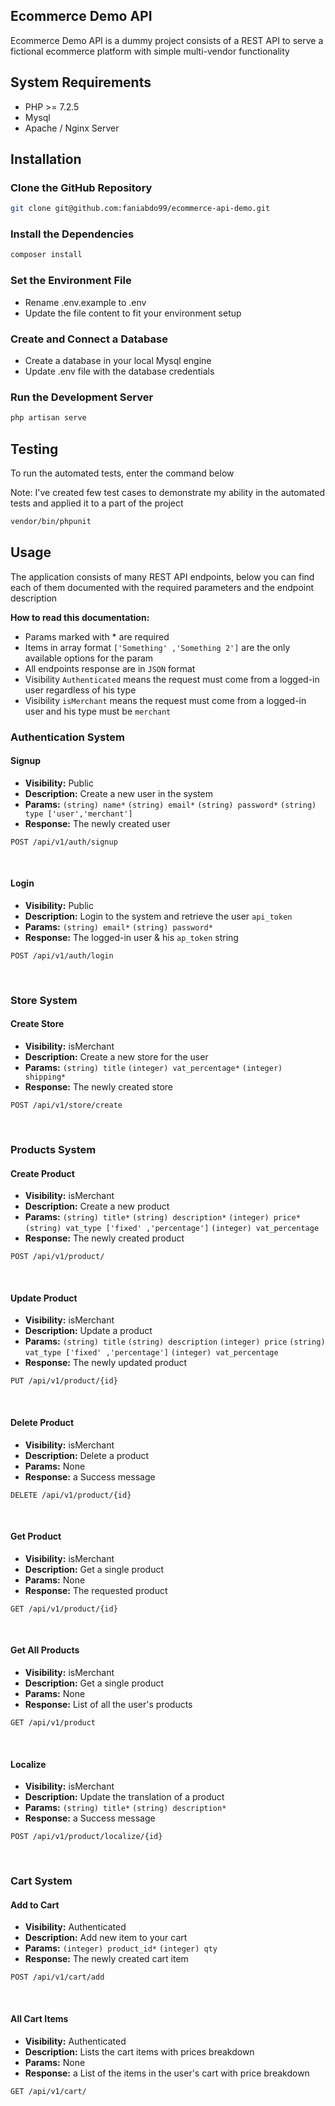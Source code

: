 ## Ecommerce Demo API
Ecommerce Demo API is a dummy project consists of a REST API to serve a fictional ecommerce platform with simple multi-vendor functionality

## System Requirements
- PHP >= 7.2.5
- Mysql
- Apache / Nginx Server

## Installation
### Clone the GitHub Repository
```bash
git clone git@github.com:faniabdo99/ecommerce-api-demo.git
```
### Install the Dependencies
```bash 
composer install
```

### Set the Environment File
- Rename .env.example to .env
- Update the file content to fit your environment setup

### Create and Connect a Database
- Create a database in your local Mysql engine
- Update .env file with the database credentials

### Run the Development Server
```bash
php artisan serve
```
## Testing
To run the automated tests, enter the command below
<br />

Note: I've created few test cases to demonstrate my ability in the automated tests and applied it to a part of the project
```bash
vendor/bin/phpunit
```
## Usage
The application consists of many REST API endpoints, below you can find each of them documented with the required parameters and the endpoint description

**How to read this documentation:**
- Params marked with * are required
- Items in array format `['Something' ,'Something 2']` are the only available options for the param 
- All endpoints response are in `JSON` format
- Visibility `Authenticated` means the request must come from a logged-in user regardless of his type
- Visibility `isMerchant` means the request must come from a logged-in user and his type must be `merchant`
### Authentication System
#### Signup
- **Visibility:** Public
- **Description:** Create a new user in the system
- **Params:** `(string) name*` `(string) email*` `(string) password*` `(string) type ['user','merchant']`
- **Response:** The newly created user
```apacheconf
POST /api/v1/auth/signup 
```
<br />

#### Login
- **Visibility:** Public
- **Description:** Login to the system and retrieve the user `api_token`
- **Params:** `(string) email*` `(string) password*`
- **Response:** The logged-in user & his `ap_token` string
```apacheconf
POST /api/v1/auth/login 
```
<br />

### Store System
#### Create Store
- **Visibility:** isMerchant
- **Description:** Create a new store for the user
- **Params:** `(string) title` `(integer) vat_percentage*` `(integer) shipping*`
- **Response:** The newly created store
```apacheconf
POST /api/v1/store/create
```
<br />

### Products System
#### Create Product
- **Visibility:** isMerchant
- **Description:** Create a new product
- **Params:** `(string) title*` `(string) description*` `(integer) price*` `(string) vat_type ['fixed' ,'percentage']` `(integer) vat_percentage`
- **Response:** The newly created product
```apacheconf
POST /api/v1/product/
```
<br />

#### Update Product
- **Visibility:** isMerchant
- **Description:** Update a product
- **Params:** `(string) title` `(string) description` `(integer) price` `(string) vat_type ['fixed' ,'percentage']` `(integer) vat_percentage`
- **Response:** The newly updated product
```apacheconf
PUT /api/v1/product/{id}
```
<br />


#### Delete Product
- **Visibility:** isMerchant
- **Description:** Delete a product
- **Params:** None
- **Response:** a Success message
```apacheconf
DELETE /api/v1/product/{id}
```
<br />

#### Get Product
- **Visibility:** isMerchant
- **Description:** Get a single product
- **Params:** None
- **Response:** The requested product
```apacheconf
GET /api/v1/product/{id}
```
<br />

#### Get All Products
- **Visibility:** isMerchant
- **Description:** Get a single product
- **Params:** None
- **Response:** List of all the user's products
```apacheconf
GET /api/v1/product
```
<br />

#### Localize
- **Visibility:** isMerchant
- **Description:** Update the translation of a product
- **Params:** `(string) title*` `(string) description*`
- **Response:** a Success message
```apacheconf
POST /api/v1/product/localize/{id}
```
<br />


### Cart System
#### Add to Cart
- **Visibility:** Authenticated
- **Description:** Add new item to your cart
- **Params:** `(integer) product_id*` `(integer) qty`
- **Response:** The newly created cart item
```apacheconf
POST /api/v1/cart/add
```
<br />


#### All Cart Items
- **Visibility:** Authenticated
- **Description:** Lists the cart items with prices breakdown
- **Params:** None
- **Response:** a List of the items in the user's cart with price breakdown
```apacheconf
GET /api/v1/cart/
```
<br />
